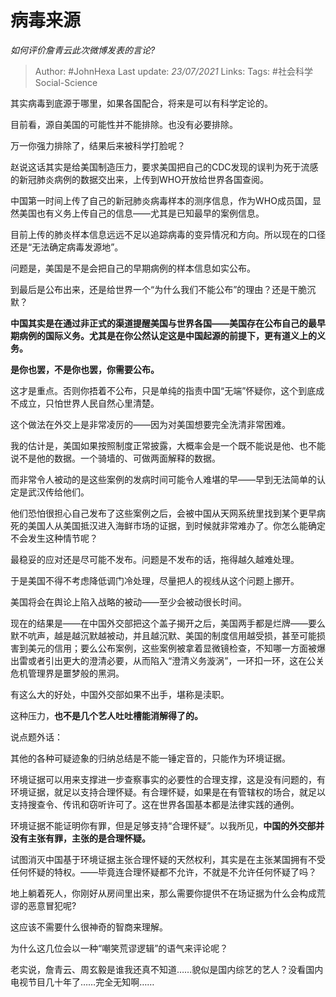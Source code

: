 # 病毒来源
*如何评价詹青云此次微博发表的言论?*

> Author: #JohnHexa
Last update: *23/07/2021* 
Links: 
Tags: #社会科学Social-Science  

 
其实病毒到底源于哪里，如果各国配合，将来是可以有科学定论的。

目前看，源自美国的可能性并不能排除。也没有必要排除。

万一你强力排除了，结果后来被科学打脸呢？

赵说这话其实是给美国制造压力，要求美国把自己的CDC发现的误判为死于流感的新冠肺炎病例的数据交出来，上传到WHO开放给世界各国查阅。

中国第一时间上传了自己的新冠肺炎病毒样本的测序信息，作为WHO成员国，显然美国也有义务上传自己的信息——尤其是已知最早的案例信息。

目前上传的肺炎样本信息远远不足以追踪病毒的变异情况和方向。所以现在的口径还是“无法确定病毒发源地”。

问题是，美国是不是会把自己的早期病例的样本信息如实公布。

到最后是公布出来，还是给世界一个“为什么我们不能公布”的理由？还是干脆沉默？

**中国其实是在通过非正式的渠道提醒美国与世界各国——美国存在公布自己的最早期病例的国际义务。尤其是在你公然认定这是中国起源的前提下，更有道义上的义务。**

**是你也罢，不是你也罢，你需要公布。**

这才是重点。否则你捂着不公布，只是单纯的指责中国“无端”怀疑你，这个到底成不成立，只怕世界人民自然心里清楚。

这个做法在外交上是非常凌厉的——因为对美国想要完全洗清非常困难。

我的估计是，美国如果按照制度正常披露，大概率会是一个既不能说是他、也不能说不是他的数据。一个骑墙的、可做两面解释的数据。

而非常令人被动的是这些案例的发病时间可能令人难堪的早——早到无法简单的认定是武汉传给他们。

他们恐怕很担心自己发布了这些案例之后，会被中国从天网系统里找到某个更早病死的美国人从美国抵汉进入海鲜市场的证据，到时候就非常难办了。你怎么能确定不会发生这种情节呢？

最稳妥的应对还是尽可能不发布。问题是不发布的话，拖得越久越难处理。

于是美国不得不考虑降低调门冷处理，尽量把人的视线从这个问题上挪开。

美国将会在舆论上陷入战略的被动——至少会被动很长时间。

现在的结果是——在中国外交部把这个盖子揭开之后，美国两手都是烂牌——要么默不吭声，越是越沉默越被动，并且越沉默、美国的制度信用越受损，甚至可能损害到美元的信用；要么公布案例，这些案例被拿着显微镜检查，不知哪一方面被爆出雷或者引出更大的澄清必要，从而陷入“澄清义务漩涡”，一环扣一环，这在公关危机管理界是噩梦般的黑洞。

有这么大的好处，中国外交部如果不出手，堪称是渎职。

这种压力，**也不是几个艺人吐吐槽能消解得了的。**

说点题外话：

其他的各种可疑迹象的归纳总结是不能一锤定音的，只能作为环境证据。

环境证据可以用来支撑进一步查察事实的必要性的合理支撑，这是没有问题的，有环境证据，就足以支持合理怀疑。有合理怀疑，如果是在有管辖权的场合，就足以支持搜查令、传讯和窃听许可了。这在世界各国基本都是法律实践的通例。

环境证据不能证明你有罪，但是足够支持“合理怀疑”。以我所见，**中国的外交部并没有主张有罪，主张的是合理怀疑。**

试图消灭中国基于环境证据主张合理怀疑的天然权利，其实是在主张某国拥有不受任何怀疑的特权。——毕竟连合理怀疑都不允许，不就是不允许任何怀疑了吗？

地上躺着死人，你刚好从房间里出来，那么需要你提供不在场证据为什么会构成荒谬的恶意冒犯呢?

这应该不需要什么很神奇的智商来理解。

为什么这几位会以一种“嘲笑荒谬逻辑”的语气来评论呢？

老实说，詹青云、周玄毅是谁我还真不知道……貌似是国内综艺的艺人？没看国内电视节目几十年了……完全无知啊……



